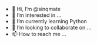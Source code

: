 - 👋 Hi, I’m @sinqmate
- 👀 I’m interested in ...
- 🌱 I’m currently learning Python
- 💞️ I’m looking to collaborate on ...
- 📫 How to reach me ...

<!---
sinqmate/sinqmate is a ✨ special ✨ repository because its `README.md` (this file) appears on your GitHub profile.
You can click the Preview link to take a look at your changes.
--->

